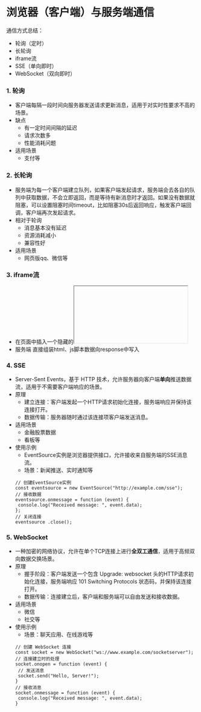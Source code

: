# 浏览器（客户端）与服务端通信

通信方式总结：
+  轮询（定时）
+  长轮询
+  iframe流
+  SSE（单向即时）
+  WebSocket（双向即时）

### 1. 轮询
+  客户端每隔一段时间向服务器发送请求更新消息，适用于对实时性要求不高的场景。
+  缺点
    *  有一定时间间隔的延迟
    *  请求次数多
    *  性能消耗问题
+  适用场景
    *  支付等

### 2. 长轮询
+  服务端为每一个客户端建立队列，如果客户端发起请求，服务端会去各自的队列中获取数据，不会立即返回，而是等待有新消息时才返回。如果没有数据就阻塞，可以设置阻塞时间timeout，比如阻塞30s后返回响应，触发客户端回调，客户端再次发起请求。
+  相对于轮询
    *  消息基本没有延迟
    *  资源消耗减小
    *  兼容性好
+  适用场景
    *  网页版qq、微信等

### 3. iframe流
+  在页面中插入一个隐藏的<iframe>标签，通过在src中请求消息数量API接口，由此在服务端和客户端之间创建一条长连接，服务端持续向iframe传输数据，实现实时通信。
+  特点
    *  兼容性良好
+  适用场景
    *  客服通信
    *  web实时通信
+  使用示例
    *  客户端 <iframe src="/iframe/message" style="display:none"></iframe>
    *  服务端 直接组装html、js脚本数据向response中写入

### 4. SSE
+  Server-Sent Events，基于 HTTP 技术，允许服务器向客户端**单向**推送数据流，适用于不需要客户端响应的场景。
+  原理
    *  建立连接：客户端发起一个HTTP请求初始化连接，服务端响应并保持该连接打开。
    *  数据传输：服务器随时通过该连接项客户端发送消息。
+  适用场景
    *  金融股票数据
    *  看板等
+  使用示例
    *  EventSource实例是浏览器提供接口，允许接收来自服务端的SSE消息流。
    *  场景：新闻推送、实时通知等
    ```
    // 创建EventSource实例
    const eventsource = new EventSource("http://example.com/sse");
    // 接收数据
    eventsource.onmessage = function (event) {
     console.log("Received message: ", event.data);
    };
    // 关闭连接
    eventsource .close();
    ```

### 5. WebSocket
+  一种加密的网络协议，允许在单个TCP连接上进行**全双工通信**，适用于高频双向数据交换场景。
+  原理
    *  握手阶段：客户端发送一个包含 Upgrade: websocket 头的HTTP请求初始化连接，服务端响应 101 Switching Protocols 状态码，并保持该连接打开。
    *  数据传输：连接建立后，客户端和服务端可以自由发送和接收数据。
+  适用场景
    *  微信
    *  社交等
+  使用示例
    *  场景：聊天应用、在线游戏等
    ```
    // 创建 WebSocket 连接
    const socket = new WebSocket("ws://www.example.com/socketserver");
    // 连接建立时的处理
    socket.onopen = function (event) {
     // 发送消息
     socket.send("Hello, Server!");
    }
    // 接收消息
    socket.onmessage = function (event) {
     console.log("Received message: ", event.data);
    }
    ```


